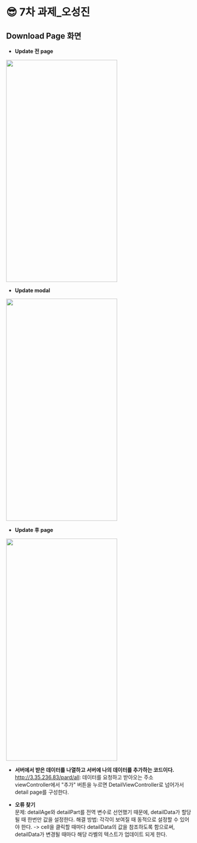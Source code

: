 😎 7차 과제_오성진
===============

Download Page 화면
-----------
* **Update 전 page**
<img src="https://github.com/2nd-PARD-iOS-PART/iOS_SungJinOh/assets/103707815/2bbd109d-dac8-4bab-b165-3fa292962f06" width="300" height="600">      

* **Update modal**
<img src="https://github.com/2nd-PARD-iOS-PART/iOS_SungJinOh/assets/103707815/3d55b681-cd30-4b38-b6ea-044870fea45e" width="300" height="600">      

* **Update 후 page**
<img src="https://github.com/2nd-PARD-iOS-PART/iOS_SungJinOh/assets/103707815/13a27595-eae4-4f18-9119-358e14020df7" width="300" height="600">      

* **서버에서 받은 데이터를 나열하고 서버에 나의 데이터를 추가하는 코드이다.**      
http://3.35.236.83/pard/all: 데이터를 요청하고 받아오는 주소    
viewController에서 "추가" 버튼을 누르면 DetailViewController로 넘어가서 detail page를 구성한다.

* **오류 찾기**      
문제: detailAge와 detailPart를 전역 변수로 선언했기 때문에, detailData가 할당될 때 한번만 값을 설정한다.
해결 방법: 각각이 보여질 때 동적으로 설정할 수 있어야 한다. ->  cell을 클릭할 때마다 detailData의 값을 참조하도록 함으로써, detailData가 변경될 때마다 해당 라벨의 텍스트가 업데이트 되게 한다.
